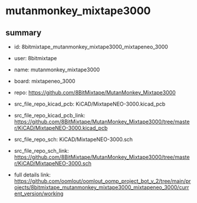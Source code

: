 # mutanmonkey_mixtape3000
 
## summary 
* id: 8bitmixtape_mutanmonkey_mixtape3000_mixtapeneo_3000
* user: 8bitmixtape
* name: mutanmonkey_mixtape3000
* board: mixtapeneo_3000
* repo: https://github.com/8BitMixtape/MutanMonkey_Mixtape3000
* src_file_repo_kicad_pcb: KiCAD/MixtapeNEO-3000.kicad_pcb
* src_file_repo_kicad_pcb_link: https://github.com/8BitMixtape/MutanMonkey_Mixtape3000/tree/master/KiCAD/MixtapeNEO-3000.kicad_pcb


* src_file_repo_sch: KiCAD/MixtapeNEO-3000.sch
* src_file_repo_sch_link: https://github.com/8BitMixtape/MutanMonkey_Mixtape3000/tree/master/KiCAD/MixtapeNEO-3000.sch
* full details link: https://github.com/oomlout/oomlout_oomp_project_bot_v_2/tree/main/projects/8bitmixtape_mutanmonkey_mixtape3000_mixtapeneo_3000/current_version/working  






